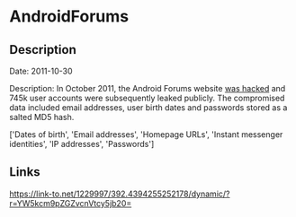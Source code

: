 # AndroidForums

## Description

Date: 2011-10-30

Description:
In October 2011, the Android Forums website <a href="http://www.pcworld.com/article/259201/online_android_forum_hacked_user_data_accessed.html" target="_blank" rel="noopener">was hacked</a> and 745k user accounts were subsequently leaked publicly. The compromised data included email addresses, user birth dates and passwords stored as a salted MD5 hash.


['Dates of birth', 'Email addresses', 'Homepage URLs', 'Instant messenger identities', 'IP addresses', 'Passwords']

## Links

https://link-to.net/1229997/392.4394255252178/dynamic/?r=YW5kcm9pZGZvcnVtcy5jb20=